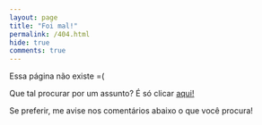 ```yaml
---
layout: page
title: "Foi mal!"
permalink: /404.html
hide: true
comments: true
---
```


Essa página não existe =(

Que tal procurar por um assunto? É só clicar [aqui!](https://hissashirocha.github.io/assuntos/)

Se preferir, me avise nos comentários abaixo o que você procura!
